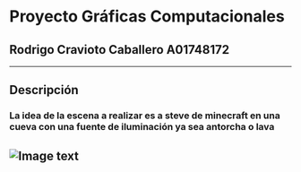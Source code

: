 # Proyecto Gráficas Computacionales
## Rodrigo Cravioto Caballero A01748172
----
## Descripción
### La idea de la escena a realizar es a steve de minecraft en una cueva con una fuente de iluminación ya sea antorcha o lava
## ![Image text](https://static.wikia.nocookie.net/heroe/images/3/3a/Steve_SSBU.png/revision/latest?cb=20210501222417&path-prefix=es)
